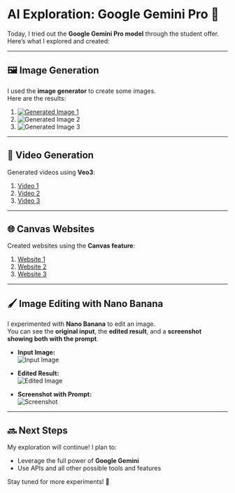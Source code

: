 # AI Exploration: Google Gemini Pro 🌟

Today, I tried out the **Google Gemini Pro model** through the student offer.  
Here’s what I explored and created:

---

## 🖼 Image Generation
I used the **image generator** to create some images.  
Here are the results:

1. [![Generated Image 1](./Gemini_Generated_Image_g5l7a3g5l7a3g5l7.png)](./Gemini_Generated_Image_g5l7a3g5l7a3g5l7.png)  
2. ![Generated Image 2](./Tanjiro%20x%20demon.png)  
3. ![Generated Image 3](path/to/image3.png)  

---

## 🎥 Video Generation
Generated videos using **Veo3**:  

1. [Video 1](path/to/video1.mp4)  
2. [Video 2](path/to/video2.mp4)  
3. [Video 3](path/to/video3.mp4)  

---

## 🌐 Canvas Websites
Created websites using the **Canvas feature**:  

1. [Website 1](link-to-website1)  
2. [Website 2](link-to-website2)  
3. [Website 3](link-to-website3)  

---

## 🖌 Image Editing with Nano Banana

I experimented with **Nano Banana** to edit an image.  
You can see the **original input**, the **edited result**, and a **screenshot showing both with the prompt**.

- **Input Image:**  
  ![Input Image](path/to/input.png)  

- **Edited Result:**  
  ![Edited Image](path/to/edited.png)  

- **Screenshot with Prompt:**  
  ![Screenshot](path/to/screenshot.png)  


---

## 🔜 Next Steps
My exploration will continue! I plan to:  
- Leverage the full power of **Google Gemini**  
- Use APIs and all other possible tools and features  

Stay tuned for more experiments! 🚀




